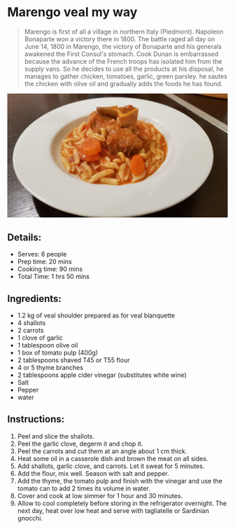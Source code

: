# Marengo veal my way

> Marengo is first of all a village in northern Italy (Piedmont). Napoleon Bonaparte won a victory there in 1800.
> The battle raged all day on June 14, 1800 in Marengo, the victory of Bonaparte and his generals awakened the First Consul's stomach. Cook Dunan is embarrassed because the advance of the French troops has isolated him from the supply vans. So he decides to use all the products at his disposal, he manages to gather chicken, tomatoes, garlic, green parsley. he sautes the chicken with olive oil and gradually adds the foods he has found. 

![Marengo calf my way](https://github.com/anamorph/recettes/blob/main/photos/fr-plat-veau_marengo_a_ma_facon-01.jpg?raw=true)

## Details:
* Serves: 6 people
* Prep time: 20 mins
* Cooking time: 90 mins
* Total Time: 1 hrs 50 mins

## Ingredients:
* 1.2 kg of veal shoulder prepared as for veal blanquette
* 4 shallots
* 2 carrots
* 1 clove of garlic
* 1 tablespoon olive oil
* 1 box of tomato pulp (400g)
* 2 tablespoons shaved T45 or T55 flour
* 4 or 5 thyme branches
* 2 tablespoons apple cider vinegar (substitutes white wine)
* Salt
* Pepper
* water

## Instructions:
1. Peel and slice the shallots.
1. Peel the garlic clove, degerm it and chop it.
1. Peel the carrots and cut them at an angle about 1 cm thick.
1. Heat some oil in a casserole dish and brown the meat on all sides.
1. Add shallots, garlic clove, and carrots. Let it sweat for 5 minutes.
1. Add the flour, mix well. Season with salt and pepper.
1. Add the thyme, the tomato pulp and finish with the vinegar and use the tomato can to add 2 times its volume in water.
1. Cover and cook at low simmer for 1 hour and 30 minutes.
1. Allow to cool completely before storing in the refrigerator overnight. The next day, heat over low heat and serve with tagliatelle or Sardinian gnocchi.
